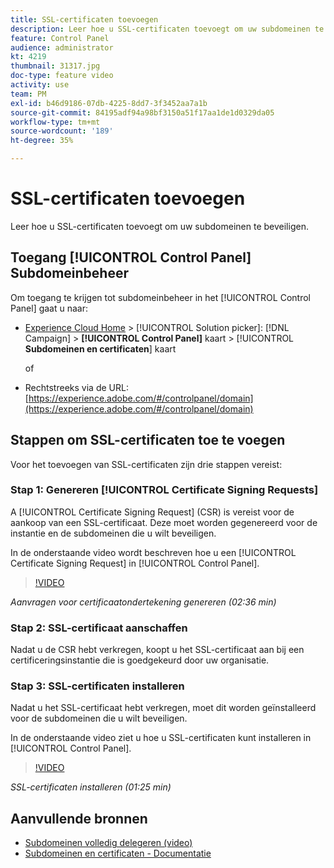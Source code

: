 ```yaml
---
title: SSL-certificaten toevoegen
description: Leer hoe u SSL-certificaten toevoegt om uw subdomeinen te beveiligen.
feature: Control Panel
audience: administrator
kt: 4219
thumbnail: 31317.jpg
doc-type: feature video
activity: use
team: PM
exl-id: b46d9186-07db-4225-8dd7-3f3452aa7a1b
source-git-commit: 84195adf94a98bf3150a51f17aa1de1d0329da05
workflow-type: tm+mt
source-wordcount: '189'
ht-degree: 35%

---
```


# SSL-certificaten toevoegen

Leer hoe u SSL-certificaten toevoegt om uw subdomeinen te beveiligen.

## Toegang [!UICONTROL Control Panel] Subdomeinbeheer

Om toegang te krijgen tot subdomeinbeheer in het [!UICONTROL Control Panel] gaat u naar:

* [Experience Cloud Home](https://experience.adobe.com/#/home) > [!UICONTROL Solution picker]: [!DNL Campaign] > **[!UICONTROL Control Panel]** kaart > [!UICONTROL **Subdomeinen en certificaten**] kaart

   of
* Rechtstreeks via de URL: [https://experience.adobe.com/#/controlpanel/domain](https://experience.adobe.com/#/controlpanel/domain)

## Stappen om SSL-certificaten toe te voegen

Voor het toevoegen van SSL-certificaten zijn drie stappen vereist:

### Stap 1: Genereren [!UICONTROL Certificate Signing Requests]

A [!UICONTROL Certificate Signing Request] (CSR) is vereist voor de aankoop van een SSL-certificaat. Deze moet worden gegenereerd voor de instantie en de subdomeinen die u wilt beveiligen.

In de onderstaande video wordt beschreven hoe u een [!UICONTROL Certificate Signing Request] in [!UICONTROL Control Panel].

>[!VIDEO](https://video.tv.adobe.com/v/31317?quality=12)

*Aanvragen voor certificaatondertekening genereren (02:36 min)*

### Stap 2: SSL-certificaat aanschaffen

Nadat u de CSR hebt verkregen, koopt u het SSL-certificaat aan bij een certificeringsinstantie die is goedgekeurd door uw organisatie.

### Stap 3: SSL-certificaten installeren

Nadat u het SSL-certificaat hebt verkregen, moet dit worden geïnstalleerd voor de subdomeinen die u wilt beveiligen.

In de onderstaande video ziet u hoe u SSL-certificaten kunt installeren in [!UICONTROL Control Panel].

>[!VIDEO](https://video.tv.adobe.com/v/31166?quality=12)

*SSL-certificaten installeren (01:25 min)*

## Aanvullende bronnen

* [Subdomeinen volledig delegeren (video)](./subdomain-delegation.md)
* [Subdomeinen en certificaten - Documentatie](https://experienceleague.adobe.com/docs/control-panel/using/subdomains-and-certificates/renewing-subdomain-certificate.html?lang=en)
